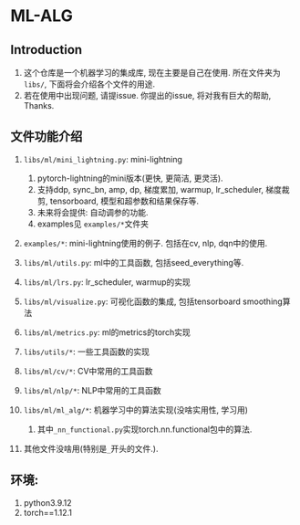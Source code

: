 # ML-ALG




## Introduction
1. 这个仓库是一个机器学习的集成库, 现在主要是自己在使用. 所在文件夹为`libs/`, 下面将会介绍各个文件的用途.
2. 若在使用中出现问题, 请提issue. 你提出的issue, 将对我有巨大的帮助, Thanks.




## 文件功能介绍
1. `libs/ml/mini_lightning.py`: mini-lightning
   1. pytorch-lightning的mini版本(更快, 更简洁, 更灵活). 
   2. 支持ddp, sync_bn, amp, dp, 梯度累加, warmup, lr_scheduler, 梯度裁剪, tensorboard, 模型和超参数和结果保存等.
   3. 未来将会提供: 自动调参的功能. 
   4. examples见 `examples/*`文件夹
2. `examples/*`: mini-lightning使用的例子. 包括在cv, nlp, dqn中的使用. 
3. `libs/ml/utils.py`: ml中的工具函数, 包括seed_everything等.
4. `libs/ml/lrs.py`: lr_scheduler, warmup的实现
5. `libs/ml/visualize.py`: 可视化函数的集成, 包括tensorboard smoothing算法
6. `libs/ml/metrics.py`: ml的metrics的torch实现
7. `libs/utils/*`: 一些工具函数的实现
8. `libs/ml/cv/*`: CV中常用的工具函数
9. `libs/ml/nlp/*`: NLP中常用的工具函数
10. `libs/ml/ml_alg/*`: 机器学习中的算法实现(没啥实用性, 学习用)
    1. 其中`_nn_functional.py`实现torch.nn.functional包中的算法.

11. 其他文件没啥用(特别是`_`开头的文件.). 





## 环境:
1. python3.9.12
2. torch==1.12.1

